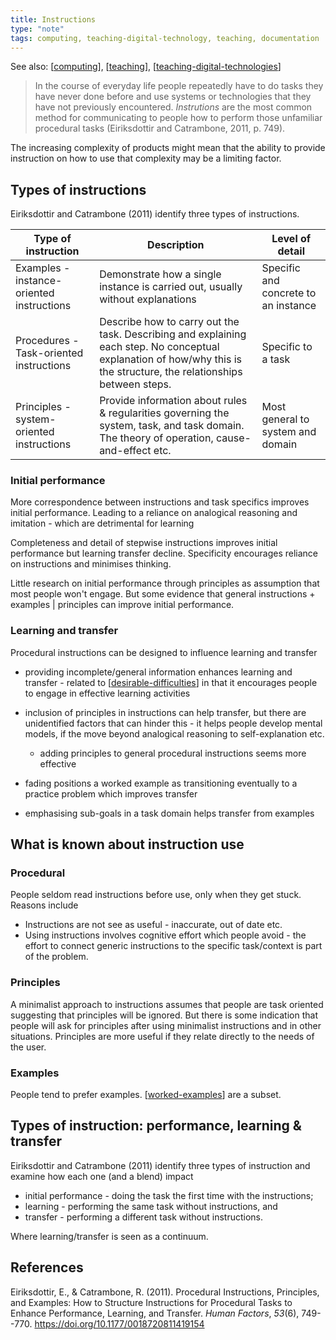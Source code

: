 ```yaml
---
title: Instructions
type: "note"
tags: computing, teaching-digital-technology, teaching, documentation
---
```


See also: [[computing]], [[teaching]], [[teaching-digital-technologies]]

> In the course of everyday life people repeatedly have to do tasks they have never done before and use systems or technologies that they have not previously encountered. _Instrutions_ are the most common method for communicating to people how to perform those unfamiliar procedural tasks (Eiriksdottir and Catrambone, 2011, p. 749).

The increasing complexity of products might mean that the ability to provide instruction on how to use that complexity may be a limiting factor.

## Types of instructions

Eiriksdottir and Catrambone (2011) identify three types of instructions.

| Type of instruction | Description | Level of detail |
| --- | --- | --- |
| Examples - instance-oriented instructions | Demonstrate how a single instance is carried out, usually without explanations | Specific and concrete to an instance |
| Procedures - Task-oriented instructions | Describe how to carry out the task. Describing and explaining each step. No conceptual explanation of how/why this is the structure, the relationships between steps. | Specific to a task |
| Principles - system-oriented instructions | Provide information about rules & regularities governing the system, task, and task domain. The theory of operation, cause-and-effect etc. | Most general to system and domain |

### Initial performance

More correspondence between instructions and task specifics improves initial performance. Leading to a reliance on analogical reasoning and imitation - which are detrimental for learning

Completeness and detail of stepwise instructions improves initial performance but learning transfer decline. Specificity encourages reliance on instructions and minimises thinking.

Little research on initial performance through principles as assumption that most people won't engage. But some evidence that general instructions + examples | principles can improve initial performance.

### Learning and transfer

Procedural instructions can be designed to influence learning and transfer

- providing incomplete/general information enhances learning and transfer - related to [[desirable-difficulties]] in that it encourages people to engage in effective learning activities
- inclusion of principles in instructions can help transfer, but there are unidentified factors that can hinder this - it helps people develop mental models, if the move beyond analogical reasoning to self-explanation etc.

    - adding principles to general procedural instructions seems more effective
- fading positions a worked example as transitioning eventually to a practice problem which improves transfer
- emphasising sub-goals in a task domain helps transfer from examples

## What is known about instruction use

### Procedural

People seldom read instructions before use, only when they get stuck. Reasons include

- Instructions are not see as useful - inaccurate, out of date etc.
- Using instructions involves cognitive effort which people avoid - the effort to connect generic instructions to the specific task/context is part of the problem.

### Principles

A minimalist approach to instructions assumes that people are task oriented suggesting that principles will be ignored. But there is some indication that people will ask for principles after using minimalist instructions and in other situations. Principles are more useful if they relate directly to the needs of the user.

### Examples

People tend to prefer examples. [[worked-examples]] are a subset.

## Types of instruction: performance, learning & transfer

Eiriksdottir and Catrambone (2011) identify three types of instruction and examine how each one (and a blend) impact 

- initial performance - doing the task the first time with the instructions; 
- learning - performing the same task without instructions, and 
- transfer - performing a different task without instructions.

Where learning/transfer is seen as a continuum.



## References

Eiriksdottir, E., & Catrambone, R. (2011). Procedural Instructions, Principles, and Examples: How to Structure Instructions for Procedural Tasks to Enhance Performance, Learning, and Transfer. *Human Factors*, *53*(6), 749--770. <https://doi.org/10.1177/0018720811419154>

[//begin]: # "Autogenerated link references for markdown compatibility"
[computing]: computing "Computing"
[teaching]: ../Teaching/teaching "Teaching"
[teaching-digital-technologies]: ../Teaching/Digital_Technologies/teaching-digital-technologies "Teaching Digital Technologies"
[desirable-difficulties]: ../Learning/desirable-difficulties "Desirable difficulties"
[worked-examples]: ../Teaching/worked-examples "Worked examples"
[//end]: # "Autogenerated link references"